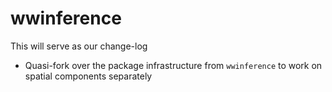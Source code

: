 # wwinference

This will serve as our change-log
- Quasi-fork over the package infrastructure from `wwinference` to work on spatial components separately
